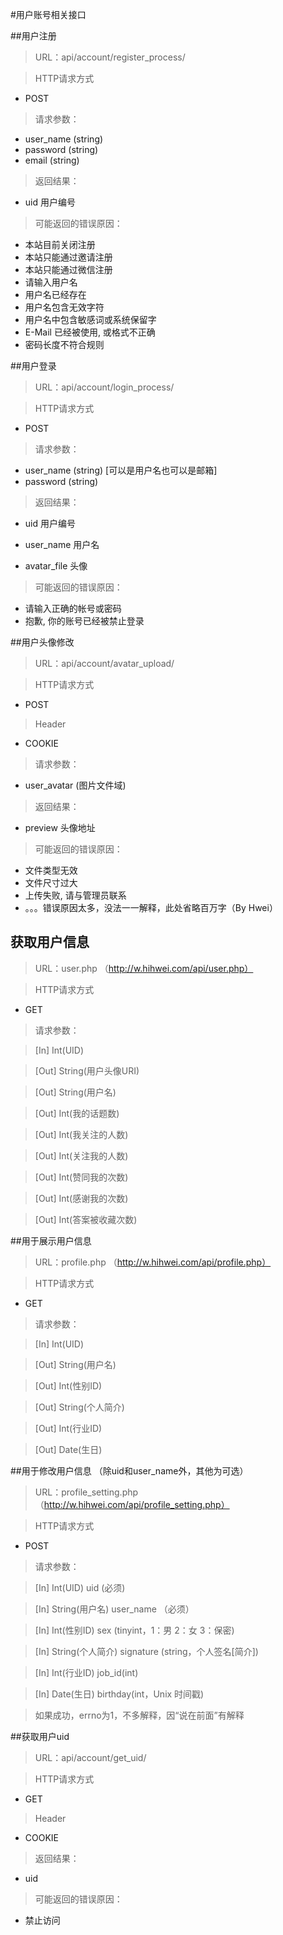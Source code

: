 #用户账号相关接口

##用户注册

> URL：api/account/register_process/

> HTTP请求方式

- POST

> 请求参数：

- user_name (string)
- password (string) 
- email (string)

> 返回结果：

- uid 用户编号

> 可能返回的错误原因：

- 本站目前关闭注册
- 本站只能通过邀请注册
- 本站只能通过微信注册
- 请输入用户名
- 用户名已经存在
- 用户名包含无效字符
- 用户名中包含敏感词或系统保留字
- E-Mail 已经被使用, 或格式不正确
- 密码长度不符合规则

##用户登录


> URL：api/account/login_process/

> HTTP请求方式

- POST

> 请求参数：

- user_name (string) [可以是用户名也可以是邮箱]
- password (string) 

> 返回结果：

- uid 用户编号

- user_name 用户名

- avatar_file 头像

> 可能返回的错误原因：

- 请输入正确的帐号或密码
- 抱歉, 你的账号已经被禁止登录

##用户头像修改

> URL：api/account/avatar_upload/

> HTTP请求方式

- POST

> Header

- COOKIE

> 请求参数：

- user_avatar (图片文件域) 

> 返回结果：

- preview 头像地址

> 可能返回的错误原因：

- 文件类型无效
- 文件尺寸过大
- 上传失败, 请与管理员联系
- 。。。错误原因太多，没法一一解释，此处省略百万字（By Hwei）

## 获取用户信息

> URL：user.php （http://w.hihwei.com/api/user.php）

> HTTP请求方式

- GET

> 请求参数：

> [In] Int(UID)

> [Out] String(用户头像URI)

> [Out] String(用户名)

> [Out] Int(我的话题数)

> [Out] Int(我关注的人数)

> [Out] Int(关注我的人数)

> [Out] Int(赞同我的次数)

> [Out] Int(感谢我的次数)

> [Out] Int(答案被收藏次数)

##用于展示用户信息  

> URL：profile.php （http://w.hihwei.com/api/profile.php）

> HTTP请求方式

- GET

> 请求参数：

> [In] Int(UID)

> [Out] String(用户名)

> [Out] Int(性别ID)

> [Out] String(个人简介)

> [Out] Int(行业ID)

> [Out] Date(生日)

##用于修改用户信息  （除uid和user_name外，其他为可选）

> URL：profile_setting.php （http://w.hihwei.com/api/profile_setting.php）

> HTTP请求方式

- POST

> 请求参数：

> [In] Int(UID)  uid (必须)

> [In] String(用户名)   user_name （必须）

> [In] Int(性别ID)  sex (tinyint，1：男  2：女  3：保密)    

> [In] String(个人简介)  signature (string，个人签名[简介])

> [In] Int(行业ID) job_id(int) 

> [In] Date(生日)  birthday(int，Unix 时间戳)

> 如果成功，errno为1，不多解释，因“说在前面”有解释

##获取用户uid

> URL：api/account/get_uid/

> HTTP请求方式

- GET

> Header

- COOKIE

> 返回结果：

- uid

> 可能返回的错误原因：

- 禁止访问
